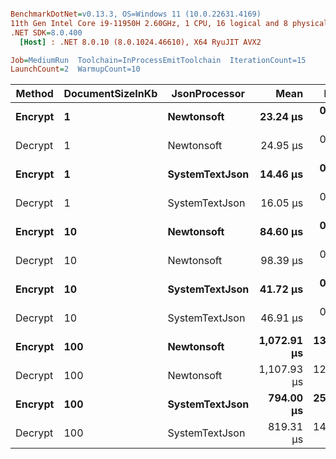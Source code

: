 ``` ini

BenchmarkDotNet=v0.13.3, OS=Windows 11 (10.0.22631.4169)
11th Gen Intel Core i9-11950H 2.60GHz, 1 CPU, 16 logical and 8 physical cores
.NET SDK=8.0.400
  [Host] : .NET 8.0.10 (8.0.1024.46610), X64 RyuJIT AVX2

Job=MediumRun  Toolchain=InProcessEmitToolchain  IterationCount=15  
LaunchCount=2  WarmupCount=10  

```
|  Method | DocumentSizeInKb |  JsonProcessor |        Mean |     Error |    StdDev |    Gen0 |    Gen1 |    Gen2 |  Allocated |
|-------- |----------------- |--------------- |------------:|----------:|----------:|--------:|--------:|--------:|-----------:|
| **Encrypt** |                **1** |     **Newtonsoft** |    **23.24 μs** |  **0.606 μs** |  **0.888 μs** |  **0.1526** |  **0.0305** |       **-** |   **36.44 KB** |
| Decrypt |                1 |     Newtonsoft |    24.95 μs |  0.230 μs |  0.344 μs |  0.1526 |  0.0305 |       - |   39.27 KB |
| **Encrypt** |                **1** | **SystemTextJson** |    **14.46 μs** |  **0.165 μs** |  **0.242 μs** |  **0.0916** |  **0.0153** |       **-** |   **22.48 KB** |
| Decrypt |                1 | SystemTextJson |    16.05 μs |  0.284 μs |  0.416 μs |  0.0916 |  0.0305 |       - |    22.1 KB |
| **Encrypt** |               **10** |     **Newtonsoft** |    **84.60 μs** |  **0.908 μs** |  **1.359 μs** |  **0.6104** |  **0.1221** |       **-** |  **166.64 KB** |
| Decrypt |               10 |     Newtonsoft |    98.39 μs |  0.856 μs |  1.255 μs |  0.6104 |  0.1221 |       - |  152.53 KB |
| **Encrypt** |               **10** | **SystemTextJson** |    **41.72 μs** |  **0.341 μs** |  **0.501 μs** |  **0.4272** |  **0.0610** |       **-** |  **102.99 KB** |
| Decrypt |               10 | SystemTextJson |    46.91 μs |  0.430 μs |  0.630 μs |  0.4272 |  0.0610 |       - |  105.06 KB |
| **Encrypt** |              **100** |     **Newtonsoft** | **1,072.91 μs** | **13.802 μs** | **20.231 μs** | **25.3906** | **21.4844** | **21.4844** | **1638.34 KB** |
| Decrypt |              100 |     Newtonsoft | 1,107.93 μs | 12.955 μs | 18.990 μs | 17.5781 | 15.6250 | 15.6250 | 1229.52 KB |
| **Encrypt** |              **100** | **SystemTextJson** |   **794.00 μs** | **25.274 μs** | **37.047 μs** | **24.4141** | **24.4141** | **24.4141** |  **942.73 KB** |
| Decrypt |              100 | SystemTextJson |   819.31 μs | 14.159 μs | 20.754 μs | 22.4609 | 22.4609 | 22.4609 | 1037.04 KB |
